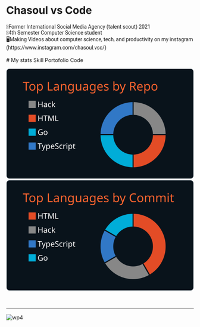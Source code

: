 <H1>Chasoul vs Code</H1>

 <div style="font-family: 'Roboto', sans-serif">
🏅Former International Social Media Agency (talent scout) 2021 <br>
🏫4th Semester Computer Science student <br>
🖥️Making Videos about computer science, tech, and productivity on my instagram (https://www.instagram.com/chasoul.vsc/) <br>
</div>
<br>
# My stats Skill Portofolio Code

[![](https://raw.githubusercontent.com/Chasoul-Shibusawa/Chasoul-Shibusawa/master/profile-summary-card-output/codeSTACKr/1-repos-per-language.svg)](https://github.com/vn7n24fzkq/github-profile-summary-cards) [![](https://raw.githubusercontent.com/Chasoul-Shibusawa/Chasoul-Shibusawa/master/profile-summary-card-output/codeSTACKr/2-most-commit-language.svg)](https://github.com/vn7n24fzkq/github-profile-summary-cards)

<br>
<hr>

![wp4](https://github.com/Chasoul-Shibusawa/Chasoul-Shibusawa/assets/169629674/aea8f65e-9baa-4930-916f-9302481bcce6)
